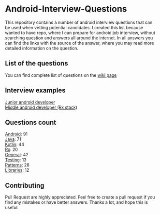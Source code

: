 # Android-Interview-Questions

This repository contains a number of android interview questions that can be used when vetting potential candidates. I created this list because wanted to have repo, where I can prepare for android job interview, without searching question and answers all around the internet. In all answers you can find the links with the source of the answer, where you may read more detailed information on the question.

## List of the questions
You can find complete list of questions on the [wiki page](https://github.com/Kirchhoff-/Android-Interview-Questions/wiki)

## Interview examples
[Junior android developer](https://github.com/Kirchhoff-/Android-Interview-Questions/wiki/Junior-android-developer-interview-questions)  
[Middle android developer (Rx stack)](https://github.com/Kirchhoff-/Android-Interview-Questions/wiki/Middle-android-developer-interview-questions-(Rx-stack))

## Questions count

[Android](https://github.com/Kirchhoff-/Android-Interview-Questions/tree/master/Android): 91  
[Java](https://github.com/Kirchhoff-/Android-Interview-Questions/tree/master/Java): 71  
[Kotlin](https://github.com/Kirchhoff-/Android-Interview-Questions/tree/master/Kotlin): 44  
[Rx](https://github.com/Kirchhoff-/Android-Interview-Questions/tree/master/Rx): 20  
[General](https://github.com/Kirchhoff-/Android-Interview-Questions/tree/master/General): 42  
[Testing](https://github.com/Kirchhoff-/Android-Interview-Questions/tree/master/Testing): 13  
[Patterns](https://github.com/Kirchhoff-/Android-Interview-Questions/tree/master/Patterns): 28  
[Libraries](https://github.com/Kirchhoff-/Android-Interview-Questions/tree/master/Libraries): 12


## Contributing
Pull Request are highly appreciated. Feel free to create a pull request if you find any mistakes or have better answers. Thanks a lot, and hope this is useful.
